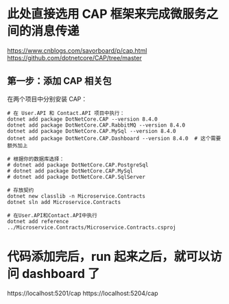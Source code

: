 # 此处直接选用 CAP 框架来完成微服务之间的消息传递

https://www.cnblogs.com/savorboard/p/cap.html
https://github.com/dotnetcore/CAP/tree/master

## 第一步：添加 CAP 相关包

在两个项目中分别安装 CAP：

```
# 在 User.API 和 Contact.API 项目中执行：
dotnet add package DotNetCore.CAP --version 8.4.0
dotnet add package DotNetCore.CAP.RabbitMQ --version 8.4.0
dotnet add package DotNetCore.CAP.MySql --version 8.4.0
dotnet add package DotNetCore.CAP.Dashboard --version 8.4.0  # 这个需要额外加上

# 根据你的数据库选择：
# dotnet add package DotNetCore.CAP.PostgreSql
# dotnet add package DotNetCore.CAP.MySql
# dotnet add package DotNetCore.CAP.SqlServer
```

```
# 存放契约
dotnet new classlib -n Microservice.Contracts
dotnet sln add Microservice.Contracts

# 在User.API和Contact.API中执行
dotnet add reference ../Microservice.Contracts/Microservice.Contracts.csproj

```

# 代码添加完后，run 起来之后，就可以访问 dashboard 了

https://localhost:5201/cap
https://localhost:5204/cap
